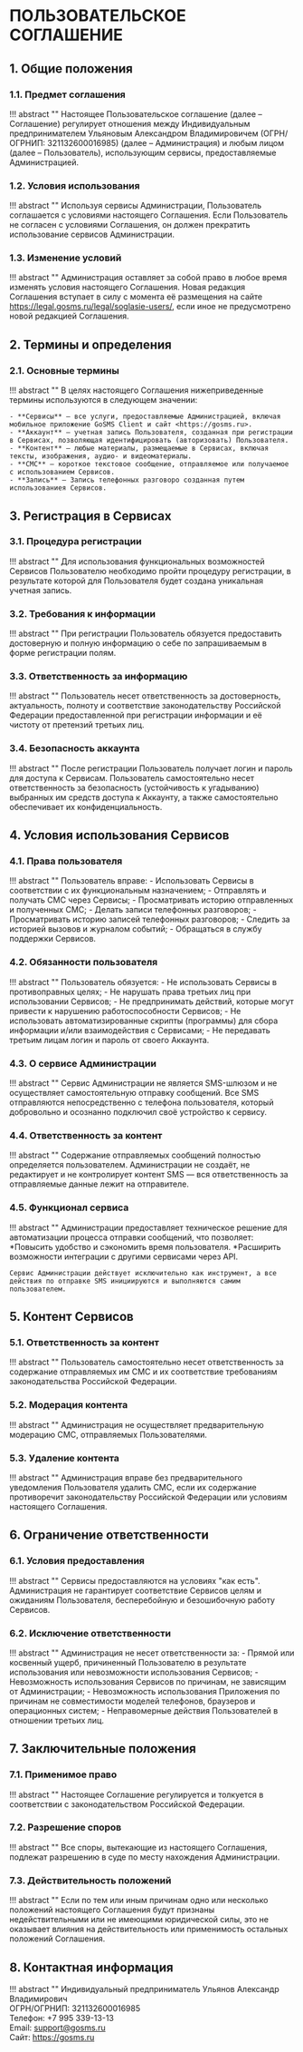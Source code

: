 # ПОЛЬЗОВАТЕЛЬСКОЕ СОГЛАШЕНИЕ

## 1. Общие положения

### 1.1. Предмет соглашения
!!! abstract ""
    Настоящее Пользовательское соглашение (далее – Соглашение) регулирует отношения между Индивидуальным предпринимателем Ульяновым Александром Владимировичем (ОГРН/ОГРНИП: 321132600016985) (далее – Администрация) и любым лицом (далее – Пользователь), использующим сервисы, предоставляемые Администрацией.

### 1.2. Условия использования
!!! abstract ""
    Используя сервисы Администрации, Пользователь соглашается с условиями настоящего Соглашения. Если Пользователь не согласен с условиями Соглашения, он должен прекратить использование сервисов Администрации.

### 1.3. Изменение условий
!!! abstract ""
    Администрация оставляет за собой право в любое время изменять условия настоящего Соглашения. Новая редакция Соглашения вступает в силу с момента её размещения на сайте <https://legal.gosms.ru/legal/soglasie-users/>, если иное не предусмотрено новой редакцией Соглашения.

## 2. Термины и определения

### 2.1. Основные термины
!!! abstract ""
    В целях настоящего Соглашения нижеприведенные термины используются в следующем значении:

    - **Сервисы** – все услуги, предоставляемые Администрацией, включая мобильное приложение GoSMS Client и сайт <https://gosms.ru>.
    - **Аккаунт** – учетная запись Пользователя, созданная при регистрации в Сервисах, позволяющая идентифицировать (авторизовать) Пользователя.
    - **Контент** – любые материалы, размещаемые в Сервисах, включая тексты, изображения, аудио- и видеоматериалы.
    - **СМС** – короткое текстовое сообщение, отправляемое или получаемое с использованием Сервисов.
    - **Запись** – Запись телефонных разговоро созданная путем использованиея Сервисов.

## 3. Регистрация в Сервисах

### 3.1. Процедура регистрации
!!! abstract ""
    Для использования функциональных возможностей Сервисов Пользователю необходимо пройти процедуру регистрации, в результате которой для Пользователя будет создана уникальная учетная запись.

### 3.2. Требования к информации
!!! abstract ""
    При регистрации Пользователь обязуется предоставить достоверную и полную информацию о себе по запрашиваемым в форме регистрации полям.

### 3.3. Ответственность за информацию
!!! abstract ""
    Пользователь несет ответственность за достоверность, актуальность, полноту и соответствие законодательству Российской Федерации предоставленной при регистрации информации и её чистоту от претензий третьих лиц.

### 3.4. Безопасность аккаунта
!!! abstract ""
    После регистрации Пользователь получает логин и пароль для доступа к Сервисам. Пользователь самостоятельно несет ответственность за безопасность (устойчивость к угадыванию) выбранных им средств доступа к Аккаунту, а также самостоятельно обеспечивает их конфиденциальность.

## 4. Условия использования Сервисов

### 4.1. Права пользователя
!!! abstract ""
    Пользователь вправе:
    - Использовать Сервисы в соответствии с их функциональным назначением;
    - Отправлять и получать СМС через Сервисы;
    - Просматривать историю отправленных и полученных СМС;
    - Делать записи телефонных разговоров;
    - Просматривать историю записей телефонных разговоров;
    - Следить за историей вызовов и журналом событий;
    - Обращаться в службу поддержки Сервисов.

### 4.2. Обязанности пользователя
!!! abstract ""
    Пользователь обязуется:
    - Не использовать Сервисы в противоправных целях;
    - Не нарушать права третьих лиц при использовании Сервисов;
    - Не предпринимать действий, которые могут привести к нарушению работоспособности Сервисов;
    - Не использовать автоматизированные скрипты (программы) для сбора информации и/или взаимодействия с Сервисами;
    - Не передавать третьим лицам логин и пароль от своего Аккаунта.

### 4.3. О сервисе Администрации
!!! abstract ""
    Сервис Администрации не является SMS-шлюзом и не осуществляет самостоятельную отправку сообщений. Все SMS отправляются непосредственно с телефона пользователя, который добровольно и осознанно подключил своё устройство к сервису.

### 4.4. Ответственность за контент
!!! abstract ""
    Содержание отправляемых сообщений полностью определяется пользователем. Администрации не создаёт, не редактирует и не контролирует контент SMS — вся ответственность за отправляемые данные лежит на отправителе.

### 4.5. Функционал сервиса
!!! abstract ""
    Администрации предоставляет техническое решение для автоматизации процесса отправки сообщений, что позволяет:
    *Повысить удобство и сэкономить время пользователя.
    *Расширить возможности интеграции с другими сервисами через API.

    Сервис Администрации действует исключительно как инструмент, а все действия по отправке SMS инициируются и выполняются самим пользователем.

## 5. Контент Сервисов

### 5.1. Ответственность за контент
!!! abstract ""
    Пользователь самостоятельно несет ответственность за содержание отправляемых им СМС и их соответствие требованиям законодательства Российской Федерации.

### 5.2. Модерация контента
!!! abstract ""
    Администрация не осуществляет предварительную модерацию СМС, отправляемых Пользователями.

### 5.3. Удаление контента
!!! abstract ""
    Администрация вправе без предварительного уведомления Пользователя удалить СМС, если их содержание противоречит законодательству Российской Федерации или условиям настоящего Соглашения.

## 6. Ограничение ответственности

### 6.1. Условия предоставления
!!! abstract ""
    Сервисы предоставляются на условиях "как есть". Администрация не гарантирует соответствие Сервисов целям и ожиданиям Пользователя, бесперебойную и безошибочную работу Сервисов.

### 6.2. Исключение ответственности
!!! abstract ""
    Администрация не несет ответственности за:
    - Прямой или косвенный ущерб, причиненный Пользователю в результате использования или невозможности использования Сервисов;
    - Невозможность использования Сервисов по причинам, не зависящим от Администрации;
    - Невозможность использования Приложения по причинам не совместимости моделей телефонов, браузеров и операционных систем;
    - Неправомерные действия Пользователей в отношении третьих лиц.

## 7. Заключительные положения

### 7.1. Применимое право
!!! abstract ""
    Настоящее Соглашение регулируется и толкуется в соответствии с законодательством Российской Федерации.

### 7.2. Разрешение споров
!!! abstract ""
    Все споры, вытекающие из настоящего Соглашения, подлежат разрешению в суде по месту нахождения Администрации.

### 7.3. Действительность положений
!!! abstract ""
    Если по тем или иным причинам одно или несколько положений настоящего Соглашения будут признаны недействительными или не имеющими юридической силы, это не оказывает влияния на действительность или применимость остальных положений Соглашения.

## 8. Контактная информация

!!! abstract ""
    Индивидуальный предприниматель Ульянов Александр Владимирович  
    ОГРН/ОГРНИП: 321132600016985  
    Телефон: +7 995 339-13-13  
    Email: <support@gosms.ru>  
    Сайт: <https://gosms.ru> 